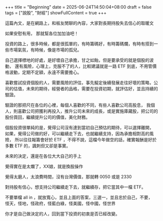 +++
title = "Beginning"
date = 2025-06-24T14:50:04+08:00
draft = false
tags = ["說股", "財經"]
showFullContent = true
+++

這篇內文，是在網路上，和板友閒聊的內容，大家對長期持股失去信心的取暖文

如果安慰有用， 那就幫各位加加油吧！

投資的路上，很多時候，都是很孤單的，有時籌碼好，有時籌碼爛，有時有搭到一些市場氣氛，有時候，像是市場的孤兒。

自己選擇標地的好處，是好壞自己承擔，甘之如飴，但是要承受的就是個股的波動，
還有風險，心理上，克服不了的人，比較建議就是一路 ETF 到底，不用管價格波動，定期不定額，永遠不需要擔心。

喜歡嘗試投資個股的人，需要風險的評估，事先擬定後續發展走往好壞的策略，公司的估值，未來的期待，經營者的品格，需要在投資初期，就評估好，並且持續的驗證。

驗證的那把尺在各位的心裡，每個人喜歡的不同，有些人喜歡公司高股息，
我個人，則喜歡公司把獲利再投入，推升公司未來的成長，或是實施庫藏股，把公司的股份買回，繼續提升公司的價值，美化財務。

個股投資很單純的是，覺得公司沒有達到當初自己預估的期待，可以選擇離開，
如果，覺得公司做的好，可以繼續走下去，也就繼續支持，因為承擔相對高的風險，
所以往往報籌會好於 ETF ，不得不說，這檔今年做空的話，確實報酬是好於多數 ETF 的，諷刺但又卻是事實。

未來的決定，還是在各位大大自己的手上

覺得實在是太爛了，XX娘，就是換股操作

覺得太磨人，太浪費時間，沒有台灣價值，那就轉 0050 或是 2330

對持股有信心，想支持公司繼續走下去，就繼續存，把它當其中一檔 ETF。

不要單檔 all in ，就放寬心，並且上面的答案，三選一，並且忠於自己，不要，
怪天，怪地，怪政府，怪藍白綠，怪美國，怪中國，怪世界

你才是自己做決定的人，回到當下投資的初衷是否已經改變。
